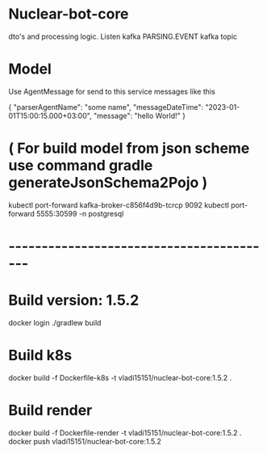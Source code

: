 # Nuclear-bot-core
dto's and processing logic. Listen kafka PARSING.EVENT kafka topic


# Model
Use AgentMessage for send to this service messages like this

{
  "parserAgentName": "some name",
  "messageDateTime": "2023-01-01T15:00:15.000+03:00",
  "message": "hello World!"
}

# ( For build model from json scheme use command  gradle generateJsonSchema2Pojo )

kubectl port-forward kafka-broker-c856f4d9b-tcrcp 9092
kubectl port-forward 5555:30599 -n postgresql

# -----------------------------------------
# Build version: 1.5.2

docker login
./gradlew build
# Build k8s
docker build -f Dockerfile-k8s -t  vladi15151/nuclear-bot-core:1.5.2 .
# Build render
docker build -f Dockerfile-render -t vladi15151/nuclear-bot-core:1.5.2 .
docker push vladi15151/nuclear-bot-core:1.5.2